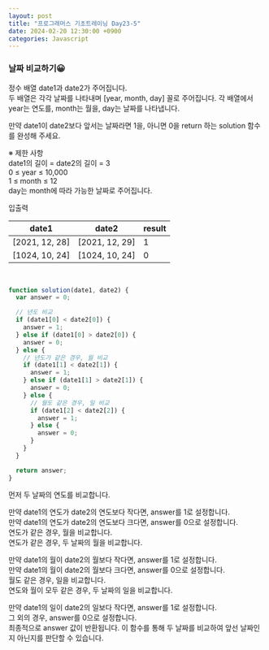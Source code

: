 ```yaml
---
layout: post
title: "프로그래머스 기초트레이닝 Day23-5"
date: 2024-02-20 12:30:00 +0900
categories: Javascript
---
```


### 날짜 비교하기😀

정수 배열 date1과 date2가 주어집니다.<br>
두 배열은 각각 날짜를 나타내며 [year, month, day] 꼴로 주어집니다. 각 배열에서 year는 연도를, month는 월을, day는 날짜를 나타냅니다.<br>

만약 date1이 date2보다 앞서는 날짜라면 1을, 아니면 0을 return 하는 solution 함수를 완성해 주세요.<br>

※ 제한 사항<br>
date1의 길이 = date2의 길이 = 3<br>
0 ≤ year ≤ 10,000<br>
1 ≤ month ≤ 12<br>
day는 month에 따라 가능한 날짜로 주어집니다.<br>

입출력 <br>

|     date1      |     date2      | result |
| :------------: | :------------: | ------ |
| [2021, 12, 28] | [2021, 12, 29] | 1      |
| [1024, 10, 24] | [1024, 10, 24] | 0      |

<br>

```javascript
function solution(date1, date2) {
  var answer = 0;

  // 년도 비교
  if (date1[0] < date2[0]) {
    answer = 1;
  } else if (date1[0] > date2[0]) {
    answer = 0;
  } else {
    // 년도가 같은 경우, 월 비교
    if (date1[1] < date2[1]) {
      answer = 1;
    } else if (date1[1] > date2[1]) {
      answer = 0;
    } else {
      // 월도 같은 경우, 일 비교
      if (date1[2] < date2[2]) {
        answer = 1;
      } else {
        answer = 0;
      }
    }
  }

  return answer;
}
```

먼저 두 날짜의 연도를 비교합니다.<br>

만약 date1의 연도가 date2의 연도보다 작다면, answer를 1로 설정합니다.<br>
만약 date1의 연도가 date2의 연도보다 크다면, answer를 0으로 설정합니다.<br>
연도가 같은 경우, 월을 비교합니다.<br>
연도가 같은 경우, 두 날짜의 월을 비교합니다.<br>

만약 date1의 월이 date2의 월보다 작다면, answer를 1로 설정합니다.<br>
만약 date1의 월이 date2의 월보다 크다면, answer를 0으로 설정합니다.<br>
월도 같은 경우, 일을 비교합니다.<br>
연도와 월이 모두 같은 경우, 두 날짜의 일을 비교합니다.<br>

만약 date1의 일이 date2의 일보다 작다면, answer를 1로 설정합니다.<br>
그 외의 경우, answer를 0으로 설정합니다.<br>
최종적으로 answer 값이 반환됩니다. 이 함수를 통해 두 날짜를 비교하여 앞선 날짜인지 아닌지를 판단할 수 있습니다.<br>
